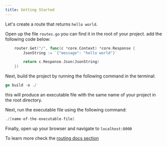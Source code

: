 ```yaml
---
title: Getting Started
---
```

Let's create a route that returns `hello world`.

Open up the file `routes.go` you can find it in the root of your project. add the following code below:
```go "defining a route"
    router.Get("/", func(c *core.Context) *core.Response {
        JsonString := `{"message": "hello world"}`

        return c.Response.Json(JsonString)
    })
```
Next, build the project by running the following command in the terminal:
```go
go build -o ./
```
this will produce an executable file with the same name of your project in the root directory.

Next, run the executable file using the following command:
```go
./[name-of-the-executable-file]
```
Finally, open up your browser and navigate to `localhost:8000`

To learn more check the [routing docs section](https://gocondor.github.io/docs/routing)
